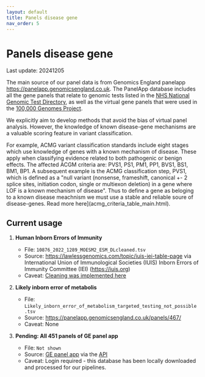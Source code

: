 ```yaml
---
layout: default
title: Panels disease gene
nav_order: 5
---
```


# Panels disease gene

Last update: 20241205

The main source of our panel data is from Genomics England panelapp
<https://panelapp.genomicsengland.co.uk>.
The PanelApp database includes all the gene panels that relate to genomic tests listed in the [NHS National Genomic Test Directory](https://www.england.nhs.uk/publication/national-genomic-test-directories), as well as the virtual gene panels that were used in the [100,000 Genomes Project](https://www.genomicsengland.co.uk/initiatives/100000-genomes-project).

We explicitly aim to develop methods that avoid the bias of virtual panel analysis. 
However, the knowledge of known disease-gene mechanisms are a valuable scoring feature in variant classification.

For example, ACMG variant classification standards include eight stages which use knowledge of genes with a known mechanism of disease.
These apply when classifying evidence related to both pathogenic or benign effects.
The affected ACGM criteria are:
PVS1, PS1, PM1, PP1,
BVS1, BS1, BM1, BP1.
A subsequent example is the ACMG classification step, PVS1, which is defined as a "null variant (nonsense, frameshift, canonical +- 2 splice sites, initiation codon, single or multiexon deletion) in a gene where LOF is a known mechanism of disease".
Thus to define a gene as beloging to a known disease meachnism we must use a stable and reliable soure of disease-genes. Read more here](acmg_criteria_table_main.html).



## Current usage

1. **Human Inborn Errors of Immunity**
    * File: `10876_2022_1289_MOESM2_ESM_DLcleaned.tsv`
    * Source: <https://lawlessgenomics.com/topic/iuis-iei-table-page> via International Union of Immunological Societies (IUIS) Inborn Errors of Immunity Committee (IEI) (<https://iuis.org>)
    * Caveat: [Cleaning was implemented here](https://github.com/DylanLawless/genomics_tools/tree/master/iuis_iei_table)

1. **Likely inborn error of metabolis**
    * File: `Likely_inborn_error_of_metabolism_targeted_testing_not_possible.tsv`
    * Source: <https://panelapp.genomicsengland.co.uk/panels/467/>
    * Caveat: None

1. **Pending: All 451 panels of GE panel app**
    * File: `Not shown`
    * Source: [GE panel app](https://panelapp.genomicsengland.co.uk) via the [API](https://panelapp.genomicsengland.co.uk/api/docs/)
    * Caveat: Login required - this database has been locally downloaded and processed for our pipelines.
